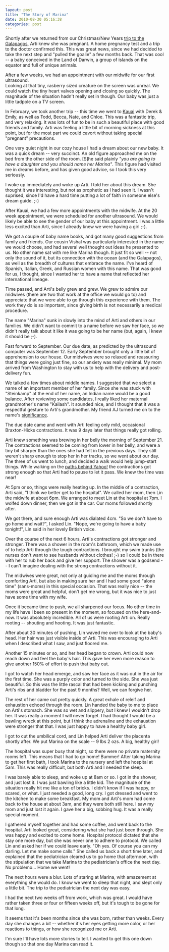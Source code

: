 ```yaml
---
layout: post
title: "The Story of Marina"
date: 2010-08-30 05:16:38
categories: post
---
```

Shortly after we returned from our Christmas/New Years <a
href="/pictures/20041225-galapagos/">trip to the Galapagos</a>, Arti knew she
was pregnant.  A home pregnancy test and a trip to the doctor confirmed this.
This was great news, since we had decided to take the next step and "pulled the
goalie" a few months back.  That was cool -- a baby conceived in the Land of
Darwin, a group of islands on the equator and full of unique animals.

After a few weeks, we had an appointment with our midwife for our first ultrasound.  
Looking at that tiny, rasberry sized creature on the screen was unreal.  We could
watch the tiny heart valves opening and closing so quickly.  The 
magnitude of the situation hadn't really set in though.  Our baby was just a little 
tadpole on a TV screen.

In February, we took another trip -- this time we went to <a
href="/pictures/20050214-kauai/">Kauai</a> with Derek &amp; Emily, as well as
Todd, Becca, Nate, and Chloe.  This was a fantastic trip, and very relaxing.
It was lots of fun to be in such a beautiful place with good friends and
family.  Arti was feeling a little bit of morning sickness at this point, but
for the most part we could cavort without taking special "pregnant"
precautions.

One very quiet night in our cozy house I had a dream about our new baby.  It
was a quick dream -- very succinct.  An old figure approached me on the bed
from the other side of the room.  [S]he said plainly <i>"you are going to have a
daughter and you should name her Marina"</i>.  This figure had visited me in dreams
before, and has given good advice, so I took this very seriously.

I woke up immediately and woke up Arti.  I told her about this dream.  She thought
it was interesting, but not as prophetic as I had seen it.  I wasn't suprised, since
I'd have a hard time putting a lot of faith in someone else's dream guide. ;-)

After Kauai, we had a few more appointments with the midwife.  At the 20 week
appointment, we were scheduled for another ultrasound.  We would likely be able
to see the gender of our baby at this appointment.  I was a little less excited
than Arti, since I already knew we were having a girl ;-).

We got a couple of baby name books, and got many good suggestions from family
and friends.  Our cousin Vishal was particularly interested in the name we
would choose, and had several well thought out ideas he presented to us.  No
other name sat with me like Marina though.  It just fit so well -- not only the
sound of it, but its connection with the ocean (and the Galapagos), as well as
the breadth of cultures that embrace the name.  I've heard of Spanish, Italian,
Greek, and Russian women with this name.  That was good for us, I thought,
since I wanted her to have a name that reflected her international lineage.

Time passed, and Arti's belly grew and grew.  We grew to admire our midwives
(there are two that work at the office we would go to) and appreciate that we
were able to go through this experience with them.  The work they do is so 
important, since giving birth is not necessarily a medical procedure.

The name "Marina" sunk in slowly into the mind of Arti and others in our families.
We didn't want to commit to a name before we saw her face, so we didn't really talk
about it like it was going to be her name (but, again, I knew it should be ;-).

Fast forward to September.  Our due date, as predicted by the ultrasound
computer was September 12.  Early September brought only a little bit of
apprehension to our house.  Our midwives were so relaxed and reassuring that
things were going just fine, so our anxiety was really minimal.  My mom arrived
from Washington to stay with us to help with the delivery and post-delivery
fun.  

We talked a few times about middle names.  I suggested that we select a name of an
important member of her family.  Since she was stuck with "Steinkamp" at the end of 
her name, an Indian name would be a good balance.  After reviewing some candidates,
I really liked her maternal grandmother's name "Kailash".  It sounded nice,
and I thought that it was a respectful gesture to Arti's grandmother.  My
friend AJ turned me on to the name's <a
href="http://en.wikipedia.org/wiki/Mount_Kailash">significance</a>.  

The due date came and went with Arti feeling only mild, occasional
Braxton-Hicks contractions.   It was 9 days later that things really got
rolling.

Arti knew something was brewing in her belly the morning of September 21.  The contractions
seemed to be coming from lower in her belly, and were a tiny bit sharper than the
ones she had felt in the previous days.  They still weren't sharp enough to stop
her in her tracks, so we went about our day.  The three of us went to lunch, and 
decided a walk would help jump-start things.  While walking on the <a href="http://maps.google.com/maps?q=701+first+ave,+sunnyvale,+ca&ll=37.420404,-122.023226&spn=0.004582,0.011579&t=k&hl=en">paths behind Yahoo!</a>
the contractions got strong enough so that Arti had to pause to let it pass.  We knew the time was near!

At 5pm or so, things were really heating up.  In the middle of a contraction,
Arti said, "I think we better get to the hospital".  We called her mom, then
Lin the midwife at about 6pm.  We arranged to meet Lin at the hospital at 7pm.
I wolfed down dinner, then we got in the car.  Our moms followed shortly after.

We got there, and sure enough Arti was dialated 4cm.  "So we don't have to go
home and wait?", I asked Lin.  "Nope, we're going to have a baby tonight!",
Lin said in her lovely British voice.

Over the course of the next 6 hours, Arti's contractions got stronger and stronger.  There
was a shower in the room's bathroom, which we made use of to help Arti through the tough
contractions.  I brought my swim trunks (the nurses don't want to see husbands
without clothes! ;-) so I could be in there with her to rub her back and give
her support.  The shower was a godsend -- I can't imagine dealing with the strong
contractions without it.

The midwives were great, not only at guiding me and the moms through comforting
Arti, but also in making sure her and I had some good "alone time" (sans-moms)
in this special occasion.  That was really nice -- the moms were great and
helpful, don't get me wrong, but it was nice to just have some time with my
wife.

Once it became time to push, we all sharpened our focus.  No other time in my life 
have I been so present in the moment, so focused on the here-and-now.  It was absolutely incredible.
All of us were rooting Arti on.  Really rooting -- shouting and hooting.  It was just fantastic.

After about 30 minutes of pushing, Lin waved me over to look at the baby's
head.  Her hair was just visible inside of Arti.  This was encouraging to Arti
when I described what I saw, and just floored me. 

Another 15 minutes or so, and her head began to crown.  Arti could now reach
down and feel the baby's hair.  This gave her even more reason to give another
150% of effort to push that baby out.  

I got to watch her head emerge, and saw her face as it was out in the air for
the first time.  She was a purply color and turned to the side.  She was just
beautiful.  So this was the little rascal that had been kicking and punching
Arti's ribs and bladder for the past 9 months?  Well, we can forgive her.

The rest of her came out pretty quickly.  A great exhale of releif and
exhaustion echoed through the room.  Lin handed the baby to me to place on
Arti's stomach.  She was so wet and slippery, but I knew I wouldn't drop her.
It was really a moment I will never forget.  I had thought I would be a bawling
wreck at this point, but I think the adrenaline and the exhaustion were
stronger that that.  I was just happy to have a healthy baby girl.

I got to cut the umbilical cord, and Lin helped Arti deliver the placenta
shortly after.  We put Marina on the scale -- 9 lbs 2 ozs.  A big, healthy
girl!

The hospital was super busy that night, so there were no private maternity
rooms left.  This means that I had to go home!  Bummer!  After taking Marina to
get her first bath, I took Marina to the nursery and left the hospital at 5am.
This was really difficult, but both Arti and I needed the sleep.

I was barely able to sleep, and woke up at 8am or so.  I got in the shower, and
just lost it.  I was just bawling like a little kid.  The magnitude of the
situation really hit me like a ton of bricks.   I didn't know if I was happy,
or scared, or what.  I just needed a good, long cry.  I got dressed and went to the kitchen
to make some breakfast.  My mom and Arti's mom had come back to the house at
about 3am, and they were both still here.  I saw my mom and just lost it again.
I gave her a big, sobbing hug.  It was a really special moment.

I gathered myself together and had some coffee, and went back to the hospital.
Arti looked great, considering what she had just been through.  She was happy
and excited to come home.  Hospital protocol dictated that she stay one more
day, but she was never one to adhere to protocol.  We called Lin and asked her
if we could leave early.  "Oh yes.  Of course you can my darling.  Let me make
some calls."  She called us back a short time later, and explained that the
pediatrician cleared us to go home that afternoon, with the stipulation that we
take Marina to the pediatrician's office the next day.  No problemo... Home we
went!  

The next hours were a blur.  Lots of staring at Marina, with amazement at
everything she would do. I know we went to sleep that night, and slept only a
little bit.  The trip to the pediatrician the next day was easy.

I had the next two weeks off from work, which was great.  I would have rather
taken three or four or fifteen weeks off, but it's tough to be gone for that
long.

It seems that it's been months since she was born, rather than weeks.  Every
day she changes a bit -- whether it's her eyes getting more color, or her
reactions to things, or how she recognized me or Arti.

I'm sure I'll have lots more stories to tell.  I wanted to get this one down
though so that one day Marina can read it.
